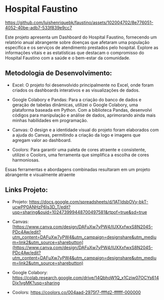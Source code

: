 
# Hospital Faustino

https://github.com/luishenriquebk/faustino/assets/102004702/8e776051-4052-40be-adb7-533f839e9cc7


Este projeto apresenta um Dashboard do Hospital Faustino, fornecendo um relatório anual abrangente sobre doenças que afetaram uma população específica e os serviços de atendimento prestados pelo hospital. Explore as informações vitais e as estatísticas que destacam o compromisso do Hospital Faustino com a saúde e o bem-estar da comunidade.

## Metodologia de Desenvolvimento:

- Excel: O projeto foi desenvolvido principalmente no Excel, onde foram criados os dashboards interativos e as visualizações de dados.

- Google Colabory e Pandas: Para a criação do banco de dados e geração de tabelas dinâmicas, utilizei o Google Colabory, uma plataforma baseada em Python. Com a biblioteca Pandas, desenvolvi códigos para manipulação e análise de dados, aprimorando ainda mais minhas habilidades em programação.

- Canvas: O design e a identidade visual do projeto foram elaborados com a ajuda do Canvas, permitindo a criação da logo e imagens que agregam valor ao dashboard.

- Coolors: Para garantir uma paleta de cores atraente e consistente, utilizei o Coolors, uma ferramenta que simplifica a escolha de cores harmoniosas.

Essas ferramentas e abordagens combinadas resultaram em um projeto abrangente e visualmente atraente

## Links Projeto:

- Projeto: https://docs.google.com/spreadsheets/d/1ATIdsbOVy-bkT-ucwPP0ANHzP6Is3D_T/edit?usp=sharing&ouid=102473999448700497581&rtpof=true&sd=true

- Canvas: [https://www.canva.com/design/DAFuXw7yPW4/lUXXxfwxS8N2045-PDc4Aw/edit?utm_content=DAFuXw7yPW4&utm_campaign=designshare&utm_medium=link2&utm_source=sharebutton](https://www.canva.com/design/DAFuXw7yPW4/lUXXxfwxS8N2045-PDc4Aw/edit?utm_content=DAFuXw7yPW4&utm_campaign=designshare&utm_medium=link2&utm_source=sharebutton)

- Google Colabory: https://colab.research.google.com/drive/14QbhoW1Q_x1Cziw07OCYs614Djx1vgMK?usp=sharing

- Coolors: https://coolors.co/004aad-2975f7-ffffd2-ffffff-000000
